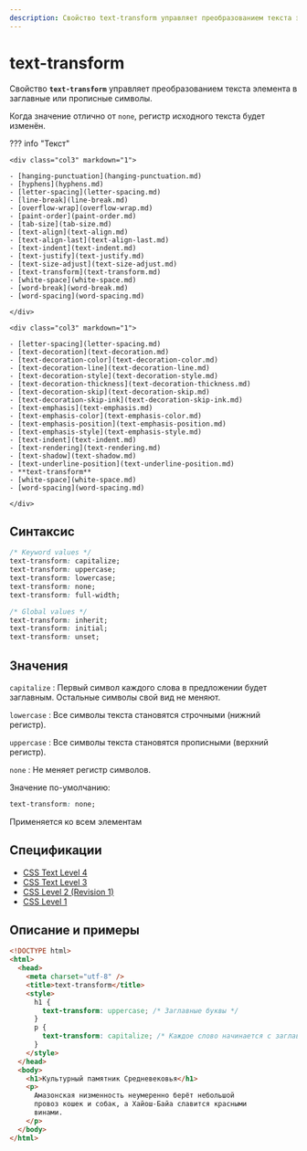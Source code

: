 ```yaml
---
description: Свойство text-transform управляет преобразованием текста элемента в заглавные или прописные символы
---
```


# text-transform

Свойство **`text-transform`** управляет преобразованием текста элемента в заглавные или прописные символы.

Когда значение отлично от `none`, регистр исходного текста будет изменён.

??? info "Текст"

    <div class="col3" markdown="1">

    - [hanging-punctuation](hanging-punctuation.md)
    - [hyphens](hyphens.md)
    - [letter-spacing](letter-spacing.md)
    - [line-break](line-break.md)
    - [overflow-wrap](overflow-wrap.md)
    - [paint-order](paint-order.md)
    - [tab-size](tab-size.md)
    - [text-align](text-align.md)
    - [text-align-last](text-align-last.md)
    - [text-indent](text-indent.md)
    - [text-justify](text-justify.md)
    - [text-size-adjust](text-size-adjust.md)
    - [text-transform](text-transform.md)
    - [white-space](white-space.md)
    - [word-break](word-break.md)
    - [word-spacing](word-spacing.md)

    </div>

    <div class="col3" markdown="1">

    - [letter-spacing](letter-spacing.md)
    - [text-decoration](text-decoration.md)
    - [text-decoration-color](text-decoration-color.md)
    - [text-decoration-line](text-decoration-line.md)
    - [text-decoration-style](text-decoration-style.md)
    - [text-decoration-thickness](text-decoration-thickness.md)
    - [text-decoration-skip](text-decoration-skip.md)
    - [text-decoration-skip-ink](text-decoration-skip-ink.md)
    - [text-emphasis](text-emphasis.md)
    - [text-emphasis-color](text-emphasis-color.md)
    - [text-emphasis-position](text-emphasis-position.md)
    - [text-emphasis-style](text-emphasis-style.md)
    - [text-indent](text-indent.md)
    - [text-rendering](text-rendering.md)
    - [text-shadow](text-shadow.md)
    - [text-underline-position](text-underline-position.md)
    - **text-transform**
    - [white-space](white-space.md)
    - [word-spacing](word-spacing.md)

    </div>

## Синтаксис

```css
/* Keyword values */
text-transform: capitalize;
text-transform: uppercase;
text-transform: lowercase;
text-transform: none;
text-transform: full-width;

/* Global values */
text-transform: inherit;
text-transform: initial;
text-transform: unset;
```

## Значения

`capitalize`
: Первый символ каждого слова в предложении будет заглавным. Остальные символы свой вид не меняют.

`lowercase`
: Все символы текста становятся строчными (нижний регистр).

`uppercase`
: Все символы текста становятся прописными (верхний регистр).

`none`
: Не меняет регистр символов.

Значение по-умолчанию:

```css
text-transform: none;
```

Применяется ко всем элементам

## Спецификации

- [CSS Text Level 4](http://dev.w3.org/csswg/css4-text/#text-transform)
- [CSS Text Level 3](http://dev.w3.org/csswg/css3-text/#text-transform)
- [CSS Level 2 (Revision 1)](http://www.w3.org/TR/CSS2/text.html#caps-prop)
- [CSS Level 1](http://www.w3.org/TR/CSS1/#text-transform)

## Описание и примеры

```html
<!DOCTYPE html>
<html>
  <head>
    <meta charset="utf-8" />
    <title>text-transform</title>
    <style>
      h1 {
        text-transform: uppercase; /* Заглавные буквы */
      }
      p {
        text-transform: capitalize; /* Каждое слово начинается с заглавной буквы */
      }
    </style>
  </head>
  <body>
    <h1>Культурный памятник Средневековья</h1>
    <p>
      Амазонская низменность неумеренно берёт небольшой
      провоз кошек и собак, а Хайош-Байа славится красными
      винами.
    </p>
  </body>
</html>
```
